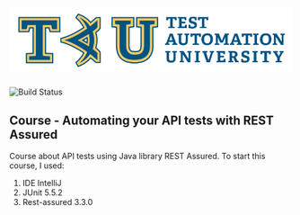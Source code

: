 
#  ![](https://github.com/r0nunes/tau-rest-assured/blob/master/logo.png)

![Build Status](https://app.codeship.com/projects/80b8f8a0-3968-0138-bd2e-26705500b7d7/status?branch=master)

## Course - Automating your API tests with REST Assured

Course about API tests using Java library REST Assured. To start this course, I used:

1. IDE IntelliJ
2. JUnit 5.5.2
3. Rest-assured 3.3.0
